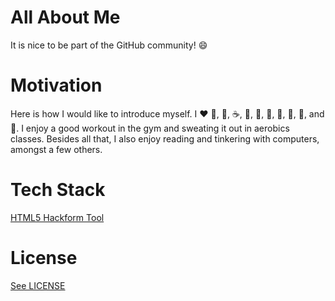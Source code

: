 # All About Me

It is nice to be part of the GitHub community! :smile:

# Motivation

Here is how I would like to introduce myself. 
I :heart: :egg:, :icecream:, :coffee:, :tea:, :milk_glass:, :cake:, :chocolate_bar:, :cookie:, :cheese:, and :dancer:.
I enjoy a good workout in the gym and sweating it out in aerobics classes.
Besides all that, I also enjoy reading and tinkering with computers, amongst a few others.

# Tech Stack

[HTML5 Hackform Tool](https://github.com/CookiesNCream/h5ht)

# License

[See LICENSE](https://github.com/CookiesNCream/Simply-Me/blob/master/LICENSE.md)
